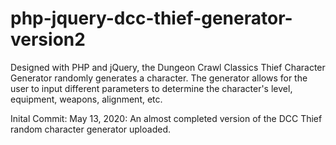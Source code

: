 # php-jquery-dcc-thief-generator-version2
Designed with PHP and jQuery, the Dungeon Crawl Classics Thief Character Generator randomly generates a character. The generator allows for the user to input different parameters to determine the character's level, equipment, weapons, alignment, etc.

Inital Commit:
May 13, 2020: An almost completed version of the DCC Thief random character generator uploaded.
